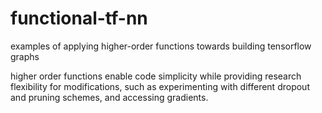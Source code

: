 # functional-tf-nn

examples of applying higher-order functions towards building tensorflow graphs

higher order functions enable code simplicity while providing research flexibility for modifications, such as experimenting with different dropout and pruning schemes, and accessing gradients.
